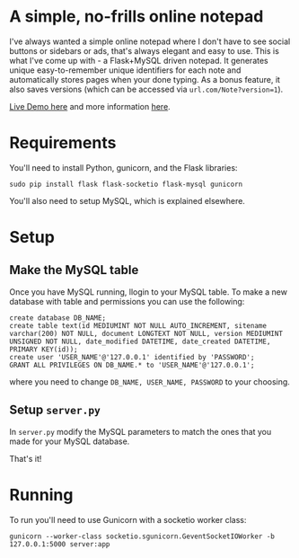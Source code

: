 # A simple, no-frills online notepad

I've always wanted a simple online notepad where I don't have to see social buttons or sidebars or ads, that's always elegant and easy to use. This is what I've come up with - a Flask+MySQL driven notepad. It generates unique easy-to-remember unique  identifiers for each note and automatically stores pages when your done typing. As a bonus feature, it also saves versions (which can be accessed via ```url.com/Note?version=1```). 

[Live Demo here](http://cowyo.com) and more information [here](http://cowyo.com/about).

# Requirements

You'll need to install Python, gunicorn, and the Flask libraries:

```sudo pip install flask flask-socketio flask-mysql gunicorn```

You'll also need to setup MySQL, which is explained elsewhere.

# Setup

## Make the MySQL table

Once you have MySQL running, llogin to your MySQL table. To make a new database with table and permissions you can use the following:

```
create database DB_NAME;
create table text(id MEDIUMINT NOT NULL AUTO_INCREMENT, sitename varchar(200) NOT NULL, document LONGTEXT NOT NULL, version MEDIUMINT UNSIGNED NOT NULL, date_modified DATETIME, date_created DATETIME, PRIMARY KEY(id));
create user 'USER_NAME'@'127.0.0.1' identified by 'PASSWORD';
GRANT ALL PRIVILEGES ON DB_NAME.* to 'USER_NAME'@'127.0.0.1';
```

where you need to change ```DB_NAME, USER_NAME, PASSWORD``` to your choosing.

## Setup ```server.py```

In ```server.py``` modify the MySQL parameters to match the ones that you made for your MySQL database.

That's it!

# Running

To run you'll need to use Gunicorn with a socketio worker class:

```
gunicorn --worker-class socketio.sgunicorn.GeventSocketIOWorker -b 127.0.0.1:5000 server:app
```
